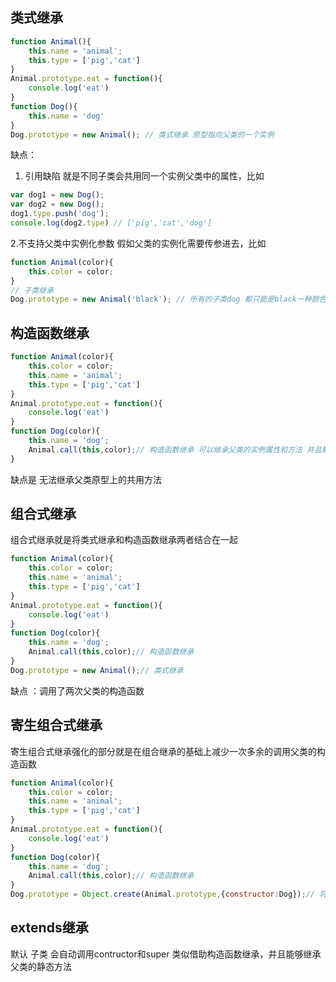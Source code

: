 ## 类式继承
```javascript
function Animal(){
    this.name = 'animal';
    this.type = ['pig','cat']
}
Animal.prototype.eat = function(){
    console.log('eat')
}
function Dog(){
    this.name = 'dog'
}
Dog.prototype = new Animal(); // 类式继承 原型指向父类的一个实例
```

缺点：
1. 引用缺陷
就是不同子类会共用同一个实例父类中的属性，比如

```javascript
var dog1 = new Dog();
var dog2 = new Dog();
dog1.type.push('dog');
console.log(dog2.type) // ['pig','cat','dog']
```

2.不支持父类中实例化参数
假如父类的实例化需要传参进去，比如
```javascript
function Animal(color){
    this.color = color;
}
// 子类继承
Dog.prototype = new Animal('black'); // 所有的子类dog 都只能是black一种颜色
```

## 构造函数继承
```javascript
function Animal(color){
    this.color = color;
    this.name = 'animal';
    this.type = ['pig','cat']
}
Animal.prototype.eat = function(){
    console.log('eat')
}
function Dog(color){
    this.name = 'dog';
    Animal.call(this,color);// 构造函数继承 可以继承父类的实例属性和方法 并且解决了类式继承的无法传参和引用缺陷问题
}
```
缺点是 无法继承父类原型上的共用方法

## 组合式继承
组合式继承就是将类式继承和构造函数继承两者结合在一起
```javascript
function Animal(color){
    this.color = color;
    this.name = 'animal';
    this.type = ['pig','cat']
}
Animal.prototype.eat = function(){
    console.log('eat')
}
function Dog(color){
    this.name = 'dog';
    Animal.call(this,color);// 构造函数继承
}
Dog.prototype = new Animal();// 类式继承
```
缺点 ：调用了两次父类的构造函数

## 寄生组合式继承
寄生组合式继承强化的部分就是在组合继承的基础上减少一次多余的调用父类的构造函数
```javascript
function Animal(color){
    this.color = color;
    this.name = 'animal';
    this.type = ['pig','cat']
}
Animal.prototype.eat = function(){
    console.log('eat')
}
function Dog(color){
    this.name = 'dog';
    Animal.call(this,color);// 构造函数继承
}
Dog.prototype = Object.create(Animal.prototype,{constructor:Dog});// 将子类的原型指向一个空对象 这个 空对象的原型指向父类原型 
```

## extends继承
默认 子类 会自动调用contructor和super 类似借助构造函数继承，并且能够继承父类的静态方法